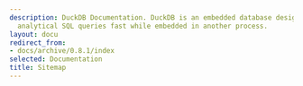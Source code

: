 ```yaml
---
description: DuckDB Documentation. DuckDB is an embedded database designed to execute
  analytical SQL queries fast while embedded in another process.
layout: docu
redirect_from:
- docs/archive/0.8.1/index
selected: Documentation
title: Sitemap
---
```


<div id="docusitemaphere"></div>